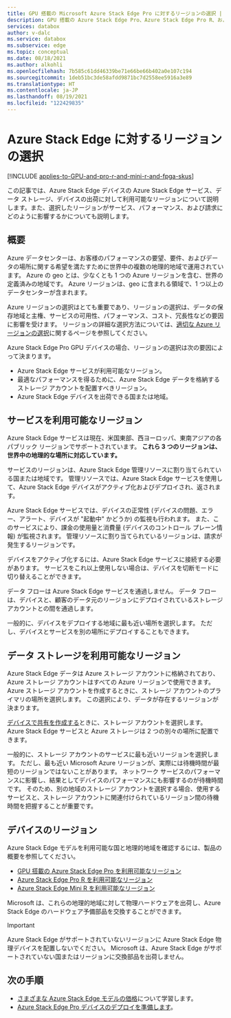 ```yaml
---
title: GPU 搭載の Microsoft Azure Stack Edge Pro に対するリージョンの選択 | Microsoft Docs
description: GPU 搭載の Azure Stack Edge Pro、Azure Stack Edge Pro R、および Azure Stack Edge Mini R の Azure Stack Edge サービス、データ ストレージ、およびデバイスに対するリージョンの選択について説明します。
services: databox
author: v-dalc
ms.service: databox
ms.subservice: edge
ms.topic: conceptual
ms.date: 08/18/2021
ms.author: alkohli
ms.openlocfilehash: 7b585c61dd46339be71e66be66b402a0e107c194
ms.sourcegitcommit: 1deb51bc3de58afdd9871bc7d2558ee5916a3e89
ms.translationtype: HT
ms.contentlocale: ja-JP
ms.lasthandoff: 08/19/2021
ms.locfileid: "122429835"
---
```

# <a name="choosing-a-region-for-azure-stack-edge"></a>Azure Stack Edge に対するリージョンの選択

[!INCLUDE [applies-to-GPU-and-pro-r-and-mini-r-and-fpga-skus](../../includes/azure-stack-edge-applies-to-gpu-pro-r-mini-r-fpga-sku.md)]

この記事では、Azure Stack Edge デバイスの Azure Stack Edge サービス、データ ストレージ、デバイスの出荷に対して利用可能なリージョンについて説明します。また、選択したリージョンがサービス、パフォーマンス、および請求にどのように影響するかについても説明します。


## <a name="overview"></a>概要

Azure データセンターは、お客様のパフォーマンスの要望、要件、およびデータの場所に関する希望を満たすために世界中の複数の地理的地域で運用されています。 Azure の geo とは、少なくとも 1 つの Azure リージョンを含む、世界の定義済みの地域です。 Azure リージョンは、geo に含まれる領域で、1 つ以上のデータセンターが含まれます。

Azure リージョンの選択はとても重要であり、リージョンの選択は、データの保存地域と主権、サービスの可用性、パフォーマンス、コスト、冗長性などの要因に影響を受けます。 リージョンの詳細な選択方法については、[適切な Azure リージョンの選択](https://azure.microsoft.com/overview/datacenters/how-to-choose/)に関するページを参照してください。

Azure Stack Edge Pro GPU デバイスの場合、リージョンの選択は次の要因によって決まります。

- Azure Stack Edge サービスが利用可能なリージョン。
- 最適なパフォーマンスを得るために、Azure Stack Edge データを格納するストレージ アカウントを配置すべきリージョン。
- Azure Stack Edge デバイスを出荷できる国または地域。


## <a name="region-availability-for-the-service"></a>サービスを利用可能なリージョン

Azure Stack Edge サービスは現在、米国東部、西ヨーロッパ、東南アジアの各パブリック リージョンでサポートされています。 **これら 3 つのリージョンは、世界中の地理的な場所に対応しています。**

サービスのリージョンは、Azure Stack Edge 管理リソースに割り当てられている国または地域です。 管理リソースでは、Azure Stack Edge サービスを使用して、Azure Stack Edge デバイスがアクティブ化およびデプロイされ、返されます。

Azure Stack Edge サービスでは、デバイスの正常性 (デバイスの問題、エラー、アラート、デバイスが "起動中" かどうか) の監視も行われます。 また、このサービスにより、課金の使用量と消費量 (デバイスのコントロール プレーン情報) が監視されます。 管理リソースに割り当てられているリージョンは、請求が発生するリージョンです。

デバイスをアクティブ化するには、Azure Stack Edge サービスに接続する必要があります。 サービスをこれ以上使用しない場合は、デバイスを切断モードに切り替えることができます。 

データ フローは Azure Stack Edge サービスを通過しません。 データ フローは、デバイスと、顧客のデータ元のリージョンにデプロイされているストレージ アカウントとの間を通過します。 

一般的に、デバイスをデプロイする地域に最も近い場所を選択します。 ただし、デバイスとサービスを別の場所にデプロイすることもできます。

## <a name="region-availability-for-data-storage"></a>データ ストレージを利用可能なリージョン

Azure Stack Edge データは Azure ストレージ アカウントに格納されており、Azure ストレージ アカウントはすべての Azure リージョンで使用できます。 Azure ストレージ アカウントを作成するときに、ストレージ アカウントのプライマリの場所を選択します。 この選択により、データが存在するリージョンが決まります。

[デバイスで共有を作成する](azure-stack-edge-gpu-deploy-add-shares.md#add-a-share)ときに、ストレージ アカウントを選択します。 Azure Stack Edge サービスと Azure ストレージは 2 つの別々の場所に配置できます。

一般的に、ストレージ アカウントのサービスに最も近いリージョンを選択します。 ただし、最も近い Microsoft Azure リージョンが、実際には待機時間が最短のリージョンではないことがあります。 ネットワーク サービスのパフォーマンスに影響し、結果としてデバイスのパフォーマンスにも影響するのが待機時間です。 そのため、別の地域のストレージ アカウントを選択する場合、使用するサービスと、ストレージ アカウントに関連付けられているリージョン間の待機時間を把握することが重要です。

## <a name="region-of-device"></a>デバイスのリージョン

Azure Stack Edge モデルを利用可能な国と地理的地域を確認するには、製品の概要を参照してください。

- [GPU 搭載の Azure Stack Edge Pro を利用可能なリージョン](azure-stack-edge-gpu-overview.md#region-availability)
- [Azure Stack Edge Pro R を利用可能なリージョン](azure-stack-edge-pro-r-overview.md#region-availability)
- [Azure Stack Edge Mini R を利用可能なリージョン](azure-stack-edge-mini-r-overview.md#region-availability)

Microsoft は、これらの地理的地域に対して物理ハードウェアを出荷し、Azure Stack Edge のハードウェア予備部品を交換することができます。

> [!IMPORTANT]
> Azure Stack Edge がサポートされていないリージョンに Azure Stack Edge 物理デバイスを配置しないでください。 Microsoft は、Azure Stack Edge がサポートされていない国またはリージョンに交換部品を出荷しません。


## <a name="next-steps"></a>次の手順

* [さまざまな Azure Stack Edge モデルの価格](https://azure.microsoft.com/pricing/details/azure-stack/edge/)について学習します。
* [Azure Stack Edge Pro デバイスのデプロイを準備します](azure-stack-edge-gpu-deploy-prep.md)。
